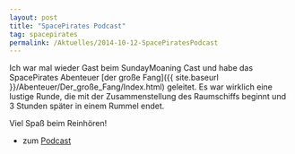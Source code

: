 ```yaml
---
layout: post
title: "SpacePirates Podcast"
tag: spacepirates
permalink: /Aktuelles/2014-10-12-SpacePiratesPodcast
---
```



Ich war mal wieder Gast beim SundayMoaning Cast und habe das SpacePirates Abenteuer [der große Fang]({{ site.baseurl }}/Abenteuer/Der_große_Fang/Index.html) geleitet. Es war wirklich eine lustige Runde, die mit der Zusammenstellung des Raumschiffs beginnt und 3 Stunden später in einem Rummel endet.

Viel Spaß beim Reinhören!

- zum [Podcast](http:/sundaymoaning.fracker.de/smc100-spacepirates-der-grose-fang/)


